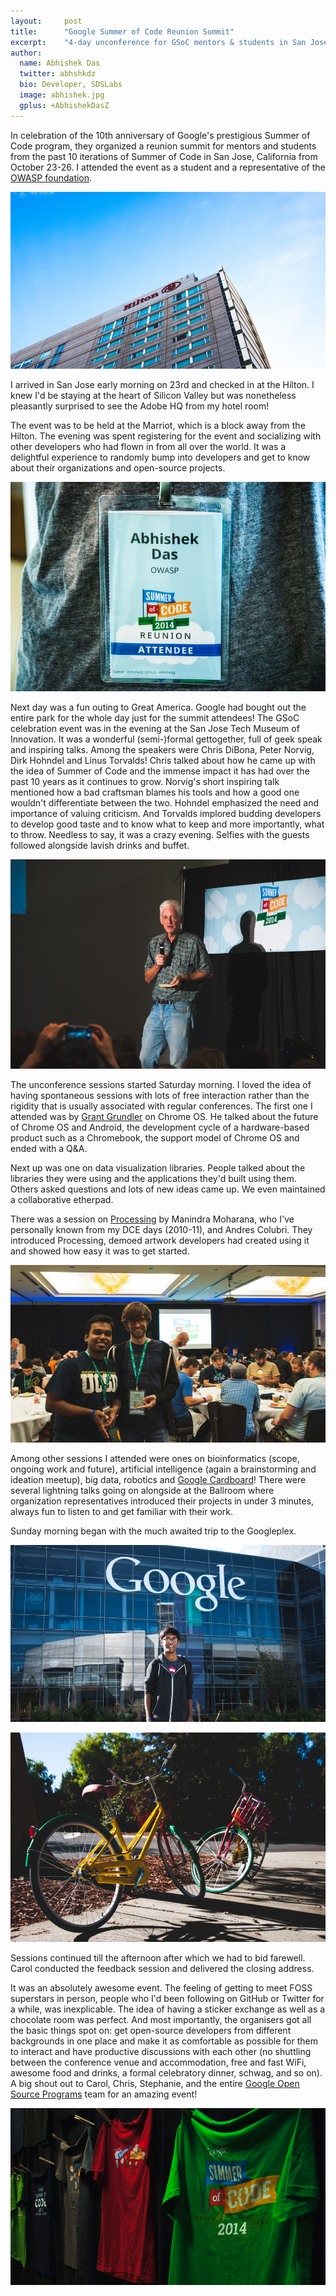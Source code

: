 ```yaml
---
layout:     post
title:      "Google Summer of Code Reunion Summit"
excerpt:    "4-day unconference for GSoC mentors & students in San Jose, CA"
author:
  name: Abhishek Das
  twitter: abhshkdz
  bio: Developer, SDSLabs
  image: abhishek.jpg
  gplus: +AbhishekDasZ
---
```


In celebration of the 10th anniversary of Google's prestigious Summer of Code program, they organized a reunion summit for mentors and students from the past 10 iterations of Summer of Code in San Jose, California from October 23-26. I attended the event as a student and a representative of the [OWASP foundation](https://www.owasp.org/index.php/Main_Page).

![Hilton](/images/posts/gsoc-reunion-summit/hilton.jpg)

I arrived in San Jose early morning on 23rd and checked in at the Hilton. I knew I'd be staying at the heart of Silicon Valley but was nonetheless pleasantly surprised to see the Adobe HQ from my hotel room!

The event was to be held at the Marriot, which is a block away from the Hilton. The evening was spent registering for the event and socializing with other developers who had flown in from all over the world. It was a delightful experience to randomly bump into developers and get to know about their organizations and open-source projects.

![ID Card](/images/posts/gsoc-reunion-summit/id.jpg)

Next day was a fun outing to Great America. Google had bought out the entire park for the whole day just for the summit attendees! The GSoC celebration event was in the evening at the San Jose Tech Museum of Innovation. It was a wonderful (semi-)formal gettogether, full of geek speak and inspiring talks. Among the speakers were Chris DiBona, Peter Norvig, Dirk Hohndel and Linus Torvalds! Chris talked about how he came up with the idea of Summer of Code and the immense impact it has had over the past 10 years as it continues to grow. Norvig's short inspiring talk mentioned how a bad craftsman blames his tools and how a good one wouldn't differentiate between the two. Hohndel emphasized the need and importance of valuing criticism. And Torvalds implored budding developers to develop good taste and to know what to keep and more importantly, what to throw. Needless to say, it was a crazy evening. Selfies with the guests followed alongside lavish drinks and buffet.

![Peter Norvig](/images/posts/gsoc-reunion-summit/peter-norvig.jpg)

The unconference sessions started Saturday morning. I loved the idea of having spontaneous sessions with lots of free interaction rather than the rigidity that is usually associated with regular conferences. The first one I attended was by [Grant Grundler](//google.com/+GrantGrundler) on Chrome OS. He talked about the future of Chrome OS and Android, the development cycle of a hardware-based product such as a Chromebook, the support model of Chrome OS and ended with a Q&A.

Next up was one on data visualization libraries. People talked about the libraries they were using and the applications they'd built using them. Others asked questions and lots of new ideas came up. We even maintained a collaborative etherpad.

There was a session on [Processing](https://processing.org/) by Manindra Moharana, who I've personally known from my DCE days (2010-11), and Andres Colubri. They introduced Processing, demoed artwork developers had created using it and showed how easy it was to get started.

![Processing Guys](/images/posts/gsoc-reunion-summit/processing.jpg)

Among other sessions I attended were ones on bioinformatics (scope, ongoing work and future), artificial intelligence (again a brainstorming and ideation meetup), big data, robotics and [Google Cardboard](https://cardboard.withgoogle.com/)! There were several lightning talks going on alongside at the Ballroom where organization representatives introduced their projects in under 3 minutes, always fun to listen to and get familiar with their work.

Sunday morning began with the much awaited trip to the Googleplex.

![Google HQ](/images/posts/gsoc-reunion-summit/google-hq.jpg)

![Cycles](/images/posts/gsoc-reunion-summit/cycles.jpg)

Sessions continued till the afternoon after which we had to bid farewell. Carol conducted the feedback session and delivered the closing address.

It was an absolutely awesome event. The feeling of getting to meet FOSS superstars in person, people who I'd been following on GitHub or Twitter for a while, was inexplicable. The idea of having a sticker exchange as well as a chocolate room was perfect. And most importantly, the organisers got all the basic things spot on: get open-source developers from different backgrounds in one place and make it as comfortable as possible for them to interact and have productive discussions with each other (no shuttling between the conference venue and accommodation, free and fast WiFi, awesome food and drinks, a formal celebratory dinner, schwag, and so on). A big shout out to Carol, Chris, Stephanie, and the entire [Google Open Source Programs](https://developers.google.com/open-source/) team for an amazing event!

![GSoC T-Shirt Wall](/images/posts/gsoc-reunion-summit/tshirt-wall.jpg)